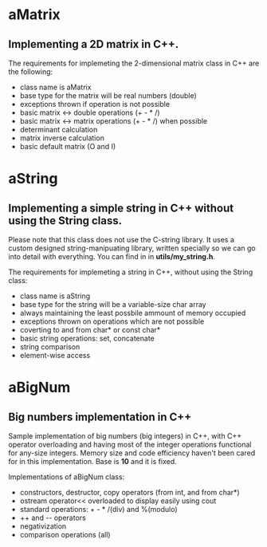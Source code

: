 # aMatrix
## Implementing a 2D matrix in C++.

The requirements for implemeting the 2-dimensional matrix class in C++ are the following:
  * class name is aMatrix
  * base type for the matrix will be real numbers (double)
  * exceptions thrown if operation is not possible
  * basic matrix <-> double operations (+ - * /)
  * basic matrix <-> matrix operations (+ - * /)  when possible
  * determinant calculation
  * matrix inverse calculation
  * basic default matrix (O and I)


# aString
## Implementing a simple string in C++ without using the String class.

Please note that this class does not use the C-string library.
It uses a custom designed string-manipuating library, written specially so we can go into detail with everything.
You can find in in **utils/my_string.h**.

The requirements for implemeting a string in C++, without using the String class:
  * class name is aString
  * base type for the string will be a variable-size char array
  * always maintaining the least possbile ammount of memory occupied
  * exceptions thrown on operations which are not possible
  * coverting to and from char* or const char*
  * basic string operations: set, concatenate
  * string comparison
  * element-wise access


# aBigNum
## Big numbers implementation in C++

Sample implementation of big numbers (big integers) in C++, with C++ operator overloading and having most of the integer operations functional for any-size integers. Memory size and code efficiency haven't been cared for in this implementation. Base is **10** and it is fixed.

Implementations of aBigNum class:
  * constructors, destructor, copy operators (from int, and from char*)
  * ostream operator<< overloaded to display easily using cout
  * standard operations: + - * /(div) and %(modulo)
  * ++ and -- operators
  * negativization
  * comparison operations (all)
